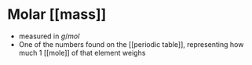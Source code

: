 # Molar [[mass]]
- measured in ${g}/{mol}$
- One of the numbers found on the [[periodic table]], representing how much 1 [[mole]] of that element weighs